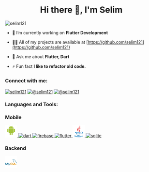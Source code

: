 <h1 align="center">Hi there 👋, I'm Selim</h1>

<p align="left"><img src="https://github-profile-trophy.vercel.app/?username=selim121" alt="selim121" /> </p>

- 🔭 I’m currently working on **Flutter Development**

- 👨‍💻 All of my projects are available at [https://github.com/selim121](https://github.com/selim121)

- 💬 Ask me about **Flutter, Dart**

- ⚡ Fun fact **I like to refactor old code.**

<h3 align="left">Connect with me:</h3>
<p align="left">
<a href="https://www.linkedin.com/in/selimhossain-sh1/" target="blank"><img align="center" src="https://cdn.jsdelivr.net/npm/simple-icons@3.0.1/icons/linkedin.svg" alt="selim121" height="30" width="40" /></a>
<a href="https://www.facebook.com/selimhossain.sh1/" target="blank"><img align="center" src="https://cdn.jsdelivr.net/npm/simple-icons@3.0.1/icons/facebook.svg" alt="@selim121" height="30" width="40" /></a>
 <a href="https://twitter.com/selim_hossain1" target="blank"><img align="center" src="https://cdn.jsdelivr.net/npm/simple-icons@3.0.1/icons/twitter.svg" alt="@selim121" height="30" width="40" /></a>
</p>

<h3 align="left">Languages and Tools:</h3>

<h3 align="left">Mobile</h3>
 <a href="https://developer.
 .com" target="_blank"> <img src="https://raw.githubusercontent.com/devicons/devicon/master/icons/android/android-original-wordmark.svg" alt="android" width="40" height="40"/> </a>
<a href="https://dart.dev" target="_blank"> <img src="https://www.vectorlogo.zone/logos/dartlang/dartlang-icon.svg" alt="dart" width="40" height="40"/> </a>  
<a href="https://firebase.google.com/" target="_blank"> <img src="https://www.vectorlogo.zone/logos/firebase/firebase-icon.svg" alt="firebase" width="40" height="40"/> </a>
<a href="https://flutter.dev" target="_blank"> <img src="https://www.vectorlogo.zone/logos/flutterio/flutterio-icon.svg" alt="flutter" width="40" height="40"/> </a>
<a href="https://www.java.com" target="_blank"> <img src="https://raw.githubusercontent.com/devicons/devicon/master/icons/java/java-original.svg" alt="java" width="40" height="40"/> </a>
<a href="https://www.sqlite.org/" target="_blank"> <img src="https://www.vectorlogo.zone/logos/sqlite/sqlite-icon.svg" alt="sqlite" width="40" height="40"/> </a>


<h3 align="left">Backend</h3>
<a href="https://www.mysql.com/" target="_blank"> <img src="https://raw.githubusercontent.com/devicons/devicon/master/icons/mysql/mysql-original-wordmark.svg" alt="mysql" width="40" height="40"/> </a>

